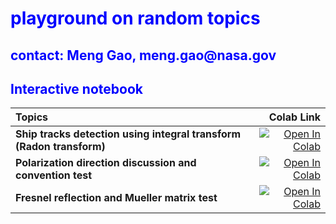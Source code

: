 <H1 style="color: blue">
playground on random topics
</H1>

<H2 style="color: blue">
contact: Meng Gao, meng.gao@nasa.gov
</H2>

<H2 style="color:blue">
Interactive notebook
</H2>

| Topics | Colab Link |
| :--- | ---: |
| **Ship tracks detection using integral transform (Radon transform)** | [![Open In Colab](https://colab.research.google.com/assets/colab-badge.svg)](https://colab.research.google.com/github/kiwiriver/cloud/blob/master/notebook/t01_ship_track.ipynb)|
| **Polarization direction discussion and convention test** | [![Open In Colab](https://colab.research.google.com/assets/colab-badge.svg)](https://colab.research.google.com/github/kiwiriver/cloud/blob/master/notebook/t02_aolp.ipynb)|
| **Fresnel reflection and Mueller matrix test** | [![Open In Colab](https://colab.research.google.com/assets/colab-badge.svg)](https://colab.research.google.com/github/kiwiriver/cloud/blob/master/notebook/t03_fresnel.ipynb)|
